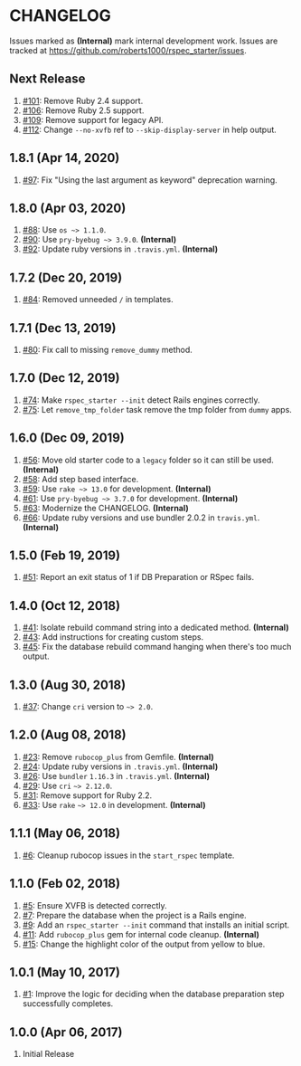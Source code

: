 # CHANGELOG

Issues marked as **(Internal)** mark internal development work. Issues are tracked at https://github.com/roberts1000/rspec_starter/issues.

## Next Release

1. [#101](../../issues/101): Remove Ruby 2.4 support.
1. [#106](../../issues/106): Remove Ruby 2.5 support.
1. [#109](../../issues/109): Remove support for legacy API.
1. [#112](../../issues/112): Change `--no-xvfb` ref to `--skip-display-server` in help output.

## 1.8.1 (Apr 14, 2020)

1. [#97](../../issues/97): Fix "Using the last argument as keyword" deprecation warning.

## 1.8.0 (Apr 03, 2020)

1. [#88](../../issues/88): Use `os ~> 1.1.0`.
1. [#90](../../issues/90): Use `pry-byebug ~> 3.9.0`. **(Internal)**
1. [#92](../../issues/92): Update ruby versions in `.travis.yml`. **(Internal)**

## 1.7.2 (Dec 20, 2019)

1. [#84](../../issues/84): Removed unneeded `/` in templates.

## 1.7.1 (Dec 13, 2019)

1. [#80](../../issues/80): Fix call to missing `remove_dummy` method.

## 1.7.0 (Dec 12, 2019)

1. [#74](../../issues/74): Make `rspec_starter --init` detect Rails engines correctly.
1. [#75](../../issues/75): Let `remove_tmp_folder` task remove the tmp folder from `dummy` apps.

## 1.6.0 (Dec 09, 2019)

1. [#56](../../issues/56): Move old starter code to a `legacy` folder so it can still be used. **(Internal)**
1. [#58](../../issues/58): Add step based interface.
1. [#59](../../issues/59): Use `rake ~> 13.0` for development. **(Internal)**
1. [#61](../../issues/61): Use `pry-byebug ~> 3.7.0` for development. **(Internal)**
1. [#63](../../issues/63): Modernize the CHANGELOG. **(Internal)**
1. [#66](../../issues/66): Update ruby versions and use bundler 2.0.2 in `travis.yml`. **(Internal)**

## 1.5.0 (Feb 19, 2019)

1. [#51](../../issues/51): Report an exit status of 1 if DB Preparation or RSpec fails.

## 1.4.0 (Oct 12, 2018)

1. [#41](../../issues/41): Isolate rebuild command string into a dedicated method. **(Internal)**
1. [#43](../../issues/43): Add instructions for creating custom steps.
1. [#45](../../issues/45): Fix the database rebuild command hanging when there's too much output.

## 1.3.0 (Aug 30, 2018)

1. [#37](../../issues/37): Change `cri` version to `~> 2.0`.

## 1.2.0 (Aug 08, 2018)

1. [#23](../../issues/23): Remove `rubocop_plus` from Gemfile. **(Internal)**
1. [#24](../../issues/24): Update ruby versions in `.travis.yml`. **(Internal)**
1. [#26](../../issues/26): Use `bundler` `1.16.3` in `.travis.yml`. **(Internal)**
1. [#29](../../issues/29): Use `cri` `~> 2.12.0`.
1. [#31](../../issues/31): Remove support for Ruby 2.2.
1. [#33](../../issues/33): Use `rake` `~> 12.0` in development. **(Internal)**

## 1.1.1 (May 06, 2018)

1. [#6](../../issues/6): Cleanup rubocop issues in the `start_rspec` template.

## 1.1.0 (Feb 02, 2018)

1. [#5](../../issues/5): Ensure XVFB is detected correctly.
1. [#7](../../issues/7): Prepare the database when the project is a Rails engine.
1. [#9](../../issues/9): Add an `rspec_starter --init` command that installs an initial script.
1. [#11](../../issues/11): Add `rubocop_plus` gem for internal code cleanup. **(Internal)**
1. [#15](../../issues/15): Change the highlight color of the output from yellow to blue.

## 1.0.1 (May 10, 2017)

1. [#1](../../issues/1): Improve the logic for deciding when the database preparation step successfully completes.

## 1.0.0 (Apr 06, 2017)

1. Initial Release
